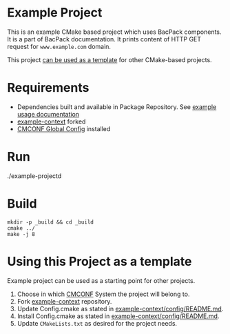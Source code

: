 # Example Project

This is an example CMake based project which uses BacPack components. It is a part of BacPack
documentation. It prints content of HTTP GET request for `www.example.com` domain.

This project [can be used as a template](#using-the-template-project) for other CMake-based projects.

# Requirements

- Dependencies built and available in Package Repository. See [example usage documentation]
- [example-context] forked
- [CMCONF Global Config] installed

# Run

./example-projectd

# Build

```
mkdir -p _build && cd _build
cmake ../
make -j 8
```

# Using this Project as a template

Example project can be used as a starting point for other projects.

1. Choose in which [CMCONF] System the project will belong to.
1. Fork [example-context] repository.
1. Update Config.cmake as stated in [example-context/config/README.md].
1. Install Config.cmake as stated in [example-context/config/README.md].
1. Update `CMakeLists.txt` as desired for the project needs.


[example-context]: https://github.com/bacpack-system/example-context
[example usage documentation]: https://bacpack-system.github.io/example_usage
[CMCONF Global Config]: https://github.com/bacpack-system/example-context
[example-context/config/README.md]: https://github.com/bacpack-system/example-context/blob/master/config/
[CMCONF]: https://github.com/cmakelib/cmakelib-component-cmconf